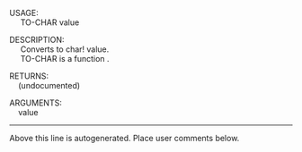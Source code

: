 USAGE:  
&nbsp;&nbsp;&nbsp;&nbsp;&nbsp;TO-CHAR&nbsp;value&nbsp;  
  
DESCRIPTION:  
&nbsp;&nbsp;&nbsp;&nbsp;&nbsp;Converts&nbsp;to&nbsp;char!&nbsp;value.  
&nbsp;&nbsp;&nbsp;&nbsp;&nbsp;TO-CHAR&nbsp;is&nbsp;a&nbsp;function&nbsp;.  
  
RETURNS:  
&nbsp;&nbsp;&nbsp;&nbsp;(undocumented)  
  
ARGUMENTS:  
&nbsp;&nbsp;&nbsp;&nbsp;value  
___
Above this line is autogenerated. Place user comments below.